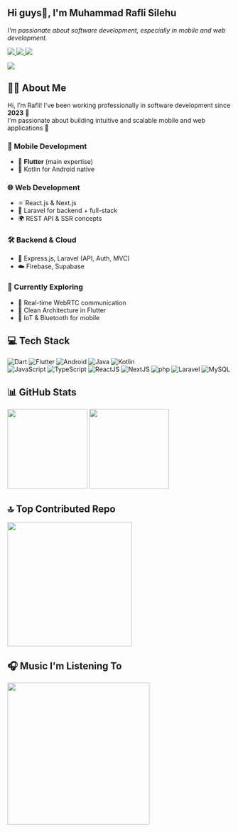 <h2>Hi guys👋, I'm Muhammad Rafli Silehu</h1>

<!-- ![replicate-prediction-qkxy6zjbi2wyvzndhxhj3lmr7m (2) (1)](https://github.com/user-attachments/assets/11514e00-b114-4c9d-8a7c-ea0ad92ab9a5) -->

<p><em>I'm passionate about software development, especially in mobile and web development.</em></p>

<p>
  <a href="https://www.linkedin.com/in/muhammad-rafli-silehu-44a89828b/" target="_blank">
    <img src="https://img.shields.io/badge/LinkedIn-0077B5?logo=linkedin&logoColor=white&style=for-the-badge" />
  </a>
  <a href="https://www.youtube.com/@raflisilehu/streams" target="_blank">
    <img src="https://img.shields.io/badge/Youtube-FF0000?logo=youtube&logoColor=white&style=for-the-badge" />
  </a>
  <a href="https://www.instagram.com/raflisilehu_/" target="_blank">
    <img src="https://img.shields.io/badge/Instagram-E4405F?logo=instagram&logoColor=white&style=for-the-badge" />
  </a>
</p>

<p>
  <a href="https://visitcount.itsvg.in/api?id=zakoraa&icon=2&color=0">
    <img src="https://visitcount.itsvg.in/api?id=zakoraa&icon=2&color=0"/>
  </a>
</p>


## 👨‍💻 About Me

Hi, I’m Rafli! I’ve been working professionally in software development since **2023** 🎉  
I'm passionate about building intuitive and scalable mobile and web applications 🚀

### 📱 Mobile Development
- 💙 **Flutter** (main expertise)
- 📱 Kotlin for Android native

### 🌐 Web Development
- ⚛️ React.js & Next.js
- 🧬 Laravel for backend + full-stack
- 🌍 REST API & SSR concepts

### 🛠 Backend & Cloud
- 🔗 Express.js, Laravel (API, Auth, MVC)
- ☁️ Firebase, Supabase

### 🧠 Currently Exploring
- 🔴 Real-time WebRTC communication
- 🧼 Clean Architecture in Flutter
- 📡 IoT & Bluetooth for mobile


## 💻 Tech Stack

<p>
  <img alt="Dart" src="https://img.shields.io/badge/-Dart-0175C2?logo=Dart&logoColor=white&style=for-the-badge"/>
  <img alt="Flutter" src="https://img.shields.io/badge/-Flutter-02569B?logo=Flutter&logoColor=white&style=for-the-badge"/>
  <img alt="Android" src="https://img.shields.io/badge/-Android-2edf85?logo=Android&logoColor=white&style=for-the-badge"/>
  <img alt="Java" src="https://img.shields.io/badge/-Java-ec2025?logo=openjdk&logoColor=white&style=for-the-badge"/>
  <img alt="Kotlin" src="https://img.shields.io/badge/-Kotlin-f1850b?logo=Kotlin&logoColor=white&style=for-the-badge"/>
  </br>
  <img alt="JavaScript" src="https://img.shields.io/badge/-JavaScript-f7e018?logo=JavaScript&logoColor=white&style=for-the-badge"/>
  <img alt="TypeScript" src="https://img.shields.io/badge/-TypeScript-2f74c0?logo=TypeScript&logoColor=white&style=for-the-badge"/>
  <img alt="ReactJS" src="https://img.shields.io/badge/-React-61DBFB?logo=React&logoColor=white&style=for-the-badge"/>
  <img alt="NextJS" src="https://img.shields.io/badge/-NextJS-494949?logo=next.js&logoColor=white&style=for-the-badge"/>
  <img alt="php" src="https://img.shields.io/badge/-php-777bb3?logo=php&logoColor=white&style=for-the-badge"/>
  <img alt="Laravel" src="https://img.shields.io/badge/-Laravel-red?logo=laravel&logoColor=white&style=for-the-badge"/>
  <img alt="MySQL" src="https://img.shields.io/badge/-MySQL-orange?logo=mysql&logoColor=white&style=for-the-badge"/>
</p>

## 📊 GitHub Stats

<p>
<img height="180em" src="https://github-readme-stats-eight-theta.vercel.app/api?username=zakoraa&show_icons=true&theme=algolia&include_all_commits=true&count_private=true"/>
<img height="180em" src="https://github-readme-stats-eight-theta.vercel.app/api/top-langs/?username=zakoraa&layout=compact&langs_count=8&theme=algolia"/>
</p>

## 🔝 Top Contributed Repo
<p>
  <img height="280em" src="https://github-contributor-stats.vercel.app/api?username=zakoraa&limit=5&theme=algolia&combine_all_yearly_contributions=true"/>
</p>


## 🎧 Music I'm Listening To
<p>
  <img height="320em" src="https://spotify-recently-played-readme.vercel.app/api?user=31juwflawxuxhufoheoclj6rg5ra&unique=true"/>
</p>
